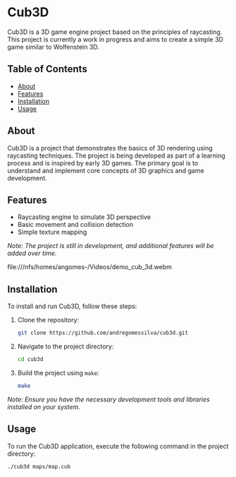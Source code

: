 # Cub3D

Cub3D is a 3D game engine project based on the principles of raycasting. This project is currently a work in progress and aims to create a simple 3D game similar to Wolfenstein 3D.

## Table of Contents

- [About](#about)
- [Features](#features)
- [Installation](#installation)
- [Usage](#usage)

## About

Cub3D is a project that demonstrates the basics of 3D rendering using raycasting techniques. The project is being developed as part of a learning process and is inspired by early 3D games. The primary goal is to understand and implement core concepts of 3D graphics and game development.

## Features

- Raycasting engine to simulate 3D perspective
- Basic movement and collision detection
- Simple texture mapping

*Note: The project is still in development, and additional features will be added over time.*

file:///nfs/homes/angomes-/Videos/demo_cub_3d.webm

## Installation

To install and run Cub3D, follow these steps:

1. Clone the repository:
    ```bash
    git clone https://github.com/andregomessilva/cub3d.git
    ```
2. Navigate to the project directory:
    ```bash
    cd cub3d
    ```
3. Build the project using `make`:
    ```bash
    make
    ```

*Note: Ensure you have the necessary development tools and libraries installed on your system.*

## Usage

To run the Cub3D application, execute the following command in the project directory:

```bash
./cub3d maps/map.cub
